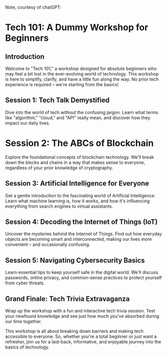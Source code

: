 Note, courtesy of chatGPT:

# Tech 101: A Dummy Workshop for Beginners

## Introduction

Welcome to "Tech 101," a workshop designed for absolute beginners who may feel a bit lost in the ever-evolving world of technology. This workshop is here to simplify, clarify, and have a little fun along the way. No prior tech experience is required – we're starting from the basics!

## Session 1: Tech Talk Demystified

Dive into the world of tech without the confusing jargon. Learn what terms like "algorithm," "cloud," and "API" really mean, and discover how they impact our daily lives.

# Session 2: The ABCs of Blockchain

Explore the foundational concepts of blockchain technology. We'll break down the blocks and chains in a way that makes sense to everyone, regardless of your prior knowledge of cryptography.

## Session 3: Artificial Intelligence for Everyone

Get a gentle introduction to the fascinating world of Artificial Intelligence. Learn what machine learning is, how it works, and how it's influencing everything from search engines to virtual assistants.
## Session 4: Decoding the Internet of Things (IoT)

Uncover the mysteries behind the Internet of Things. Find out how everyday objects are becoming smart and interconnected, making our lives more convenient – and occasionally confusing.

## Session 5: Navigating Cybersecurity Basics

Learn essential tips to keep yourself safe in the digital world. We'll discuss passwords, online privacy, and common-sense practices to protect yourself from cyber threats.

## Grand Finale: Tech Trivia Extravaganza

Wrap up the workshop with a fun and interactive tech trivia session. Test your newfound knowledge and see just how much you've absorbed during our time together.

This workshop is all about breaking down barriers and making tech accessible to everyone. So, whether you're a total beginner or just want a refresher, join us for a laid-back, informative, and enjoyable journey into the basics of technology.





